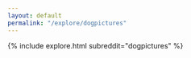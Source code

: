 ```yaml
---
layout: default
permalink: "/explore/dogpictures"
---
```


{% include explore.html subreddit="dogpictures" %}
